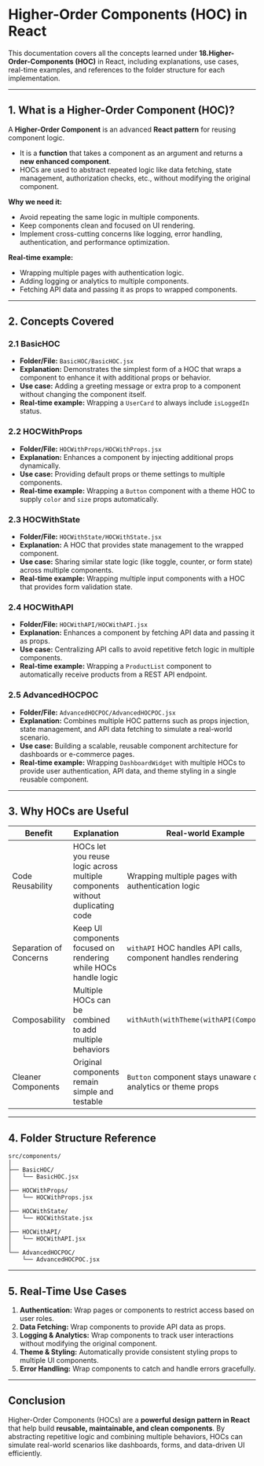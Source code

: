 # Higher-Order Components (HOC) in React

This documentation covers all the concepts learned under **18.Higher-Order-Components (HOC)** in React, including explanations, use cases, real-time examples, and references to the folder structure for each implementation.

---

## 1. What is a Higher-Order Component (HOC)?

A **Higher-Order Component** is an advanced **React pattern** for reusing component logic.

* It is a **function** that takes a component as an argument and returns a **new enhanced component**.
* HOCs are used to abstract repeated logic like data fetching, state management, authorization checks, etc., without modifying the original component.

**Why we need it:**

* Avoid repeating the same logic in multiple components.
* Keep components clean and focused on UI rendering.
* Implement cross-cutting concerns like logging, error handling, authentication, and performance optimization.

**Real-time example:**

* Wrapping multiple pages with authentication logic.
* Adding logging or analytics to multiple components.
* Fetching API data and passing it as props to wrapped components.

---

## 2. Concepts Covered

### **2.1 BasicHOC**

* **Folder/File:** `BasicHOC/BasicHOC.jsx`
* **Explanation:** Demonstrates the simplest form of a HOC that wraps a component to enhance it with additional props or behavior.
* **Use case:** Adding a greeting message or extra prop to a component without changing the component itself.
* **Real-time example:** Wrapping a `UserCard` to always include `isLoggedIn` status.

### **2.2 HOCWithProps**

* **Folder/File:** `HOCWithProps/HOCWithProps.jsx`
* **Explanation:** Enhances a component by injecting additional props dynamically.
* **Use case:** Providing default props or theme settings to multiple components.
* **Real-time example:** Wrapping a `Button` component with a theme HOC to supply `color` and `size` props automatically.

### **2.3 HOCWithState**

* **Folder/File:** `HOCWithState/HOCWithState.jsx`
* **Explanation:** A HOC that provides state management to the wrapped component.
* **Use case:** Sharing similar state logic (like toggle, counter, or form state) across multiple components.
* **Real-time example:** Wrapping multiple input components with a HOC that provides form validation state.

### **2.4 HOCWithAPI**

* **Folder/File:** `HOCWithAPI/HOCWithAPI.jsx`
* **Explanation:** Enhances a component by fetching API data and passing it as props.
* **Use case:** Centralizing API calls to avoid repetitive fetch logic in multiple components.
* **Real-time example:** Wrapping a `ProductList` component to automatically receive products from a REST API endpoint.

### **2.5 AdvancedHOCPOC**

* **Folder/File:** `AdvancedHOCPOC/AdvancedHOCPOC.jsx`
* **Explanation:** Combines multiple HOC patterns such as props injection, state management, and API data fetching to simulate a real-world scenario.
* **Use case:** Building a scalable, reusable component architecture for dashboards or e-commerce pages.
* **Real-time example:** Wrapping `DashboardWidget` with multiple HOCs to provide user authentication, API data, and theme styling in a single reusable component.

---

## 3. Why HOCs are Useful

| Benefit                | Explanation                                                                  | Real-world Example                                           |
| ---------------------- | ---------------------------------------------------------------------------- | ------------------------------------------------------------ |
| Code Reusability       | HOCs let you reuse logic across multiple components without duplicating code | Wrapping multiple pages with authentication logic            |
| Separation of Concerns | Keep UI components focused on rendering while HOCs handle logic              | `withAPI` HOC handles API calls, component handles rendering |
| Composability          | Multiple HOCs can be combined to add multiple behaviors                      | `withAuth(withTheme(withAPI(Component)))`                    |
| Cleaner Components     | Original components remain simple and testable                               | `Button` component stays unaware of analytics or theme props |

---

## 4. Folder Structure Reference

```
src/components/
│
├── BasicHOC/
│   └── BasicHOC.jsx
│
├── HOCWithProps/
│   └── HOCWithProps.jsx
│
├── HOCWithState/
│   └── HOCWithState.jsx
│
├── HOCWithAPI/
│   └── HOCWithAPI.jsx
│
└── AdvancedHOCPOC/
    └── AdvancedHOCPOC.jsx
```

---

## 5. Real-Time Use Cases

1. **Authentication:** Wrap pages or components to restrict access based on user roles.
2. **Data Fetching:** Wrap components to provide API data as props.
3. **Logging & Analytics:** Wrap components to track user interactions without modifying the original component.
4. **Theme & Styling:** Automatically provide consistent styling props to multiple UI components.
5. **Error Handling:** Wrap components to catch and handle errors gracefully.

---

## Conclusion

Higher-Order Components (HOCs) are a **powerful design pattern in React** that help build **reusable, maintainable, and clean components**. By abstracting repetitive logic and combining multiple behaviors, HOCs can simulate real-world scenarios like dashboards, forms, and data-driven UI efficiently.
